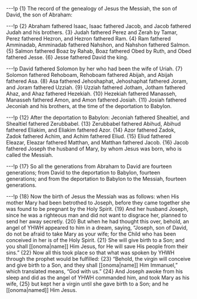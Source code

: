 ---!p
{1} The record of the genealogy of Jesus the Messiah, the son of David, the son of Abraham:

---!p
{2} Abraham fathered Isaac, Isaac fathered Jacob, and Jacob fathered Judah and his brothers. {3} Judah fathered Perez and Zerah by Tamar, Perez fathered Hezron, and Hezron fathered Ram. {4} Ram fathered Amminadab, Amminadab fathered Nahshon, and Nahshon fathered Salmon. {5} Salmon fathered Boaz by Rahab, Boaz fathered Obed by Ruth, and Obed fathered Jesse. {6} Jesse fathered David the king.

---!p
David fathered Solomon by her who had been the wife of Uriah. {7} Solomon fathered Rehoboam, Rehoboam fathered Abijah, and Abijah fathered Asa. {8} Asa fathered Jehoshaphat, Jehoshaphat fathered Joram, and Joram fathered Uzziah. {9} Uzziah fathered Jotham, Jotham fathered Ahaz, and Ahaz fathered Hezekiah. {10} Hezekiah fathered Manasseh, Manasseh fathered Amon, and Amon fathered Josiah. {11} Josiah fathered Jeconiah and his brothers, at the time of the deportation to Babylon.

---!p
{12} After the deportation to Babylon: Jeconiah fathered Shealtiel, and Shealtiel fathered Zerubbabel. {13} Zerubbabel fathered Abihud, Abihud fathered Eliakim, and Eliakim fathered Azor. {14} Azor fathered Zadok, Zadok fathered Achim, and Achim fathered Eliud. {15} Eliud fathered Eleazar, Eleazar fathered Matthan, and Matthan fathered Jacob. {16} Jacob fathered Joseph the husband of Mary, by whom Jesus was born, who is called the Messiah.

---!p
{17} So all the generations from Abraham to David are fourteen generations; from David to the deportation to Babylon, fourteen generations; and from the deportation to Babylon to the Messiah, fourteen generations.

---!p
{18} Now the birth of Jesus the Messiah was as follows: when His mother Mary had been betrothed to Joseph, before they came together she was found to be pregnant by the Holy Spirit. {19} And her husband Joseph, since he was a righteous man and did not want to disgrace her, planned to send her away secretly. {20} But when he had thought this over, behold, an angel of YHWH appeared to him in a dream, saying, “Joseph, son of David, do not be afraid to take Mary as your wife; for the Child who has been conceived in her is of the Holy Spirit. {21} She will give birth to a Son; and you shall [[onoma|name]] Him Jesus, for He will save His people from their sins.” {22} Now all this took place so that what was spoken by YHWH through the prophet would be fulfilled: {23} “Behold, the virgin will conceive and give birth to a Son, and they shall [[onoma|name]] Him Immanuel,” which translated means, “God with us.” {24} And Joseph awoke from his sleep and did as the angel of YHWH commanded him, and took Mary as his wife, {25} but kept her a virgin until she gave birth to a Son; and he [[onoma|named]] Him Jesus.